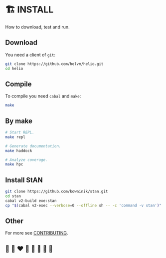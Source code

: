 # 🏗️ INSTALL

How to download, test and run.

## Download

You need a client of `git`:
```bash
git clone https://github.com/helvm/helio.git
cd helio
```

## Compile

To compile you need `cabal` and `make`:
```bash
make
```

## By make

```bash
# Start REPL.
make repl

# Generate documentation.
make haddock

# Analyze coverage.
make hpc
```

## Install StAN
```bash
git clone https://github.com/kowainik/stan.git
cd stan
cabal v2-build exe:stan
cp "$(cabal v2-exec --verbose=0 --offline sh -- -c 'command -v stan')" ~/.local/bin/stan
```

## Other

For more see [CONTRIBUTING](../developers/CONTRIBUTING.md).

## 🦄 🌈 ❤️ 💛 💚 💙 🤍 🖤
